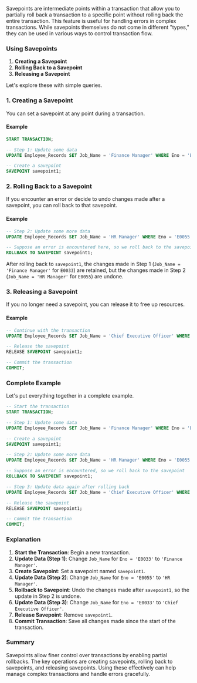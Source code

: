 Savepoints are intermediate points within a transaction that allow you to partially roll back a transaction to a specific point without rolling back the entire transaction. This feature is useful for handling errors in complex transactions. While savepoints themselves do not come in different "types," they can be used in various ways to control transaction flow.

### Using Savepoints

1. **Creating a Savepoint**
2. **Rolling Back to a Savepoint**
3. **Releasing a Savepoint**

Let's explore these with simple queries.

### 1. Creating a Savepoint

You can set a savepoint at any point during a transaction.

#### Example

```sql
START TRANSACTION;

-- Step 1: Update some data
UPDATE Employee_Records SET Job_Name = 'Finance Manager' WHERE Eno = 'E0033';

-- Create a savepoint
SAVEPOINT savepoint1;
```

### 2. Rolling Back to a Savepoint

If you encounter an error or decide to undo changes made after a savepoint, you can roll back to that savepoint.

#### Example

```sql
-- Step 2: Update some more data
UPDATE Employee_Records SET Job_Name = 'HR Manager' WHERE Eno = 'E0055';

-- Suppose an error is encountered here, so we roll back to the savepoint
ROLLBACK TO SAVEPOINT savepoint1;
```

After rolling back to `savepoint1`, the changes made in Step 1 (`Job_Name = 'Finance Manager'` for `E0033`) are retained, but the changes made in Step 2 (`Job_Name = 'HR Manager'` for `E0055`) are undone.

### 3. Releasing a Savepoint

If you no longer need a savepoint, you can release it to free up resources.

#### Example

```sql
-- Continue with the transaction
UPDATE Employee_Records SET Job_Name = 'Chief Executive Officer' WHERE Eno = 'E0033';

-- Release the savepoint
RELEASE SAVEPOINT savepoint1;

-- Commit the transaction
COMMIT;
```

### Complete Example

Let's put everything together in a complete example.

```sql
-- Start the transaction
START TRANSACTION;

-- Step 1: Update some data
UPDATE Employee_Records SET Job_Name = 'Finance Manager' WHERE Eno = 'E0033';

-- Create a savepoint
SAVEPOINT savepoint1;

-- Step 2: Update some more data
UPDATE Employee_Records SET Job_Name = 'HR Manager' WHERE Eno = 'E0055';

-- Suppose an error is encountered, so we roll back to the savepoint
ROLLBACK TO SAVEPOINT savepoint1;

-- Step 3: Update data again after rolling back
UPDATE Employee_Records SET Job_Name = 'Chief Executive Officer' WHERE Eno = 'E0033';

-- Release the savepoint
RELEASE SAVEPOINT savepoint1;

-- Commit the transaction
COMMIT;
```

### Explanation

1. **Start the Transaction**: Begin a new transaction.
2. **Update Data (Step 1)**: Change `Job_Name` for `Eno = 'E0033'` to `'Finance Manager'`.
3. **Create Savepoint**: Set a savepoint named `savepoint1`.
4. **Update Data (Step 2)**: Change `Job_Name` for `Eno = 'E0055'` to `'HR Manager'`.
5. **Rollback to Savepoint**: Undo the changes made after `savepoint1`, so the update in Step 2 is undone.
6. **Update Data (Step 3)**: Change `Job_Name` for `Eno = 'E0033'` to `'Chief Executive Officer'`.
7. **Release Savepoint**: Remove `savepoint1`.
8. **Commit Transaction**: Save all changes made since the start of the transaction.

### Summary

Savepoints allow finer control over transactions by enabling partial rollbacks. The key operations are creating savepoints, rolling back to savepoints, and releasing savepoints. Using these effectively can help manage complex transactions and handle errors gracefully.
